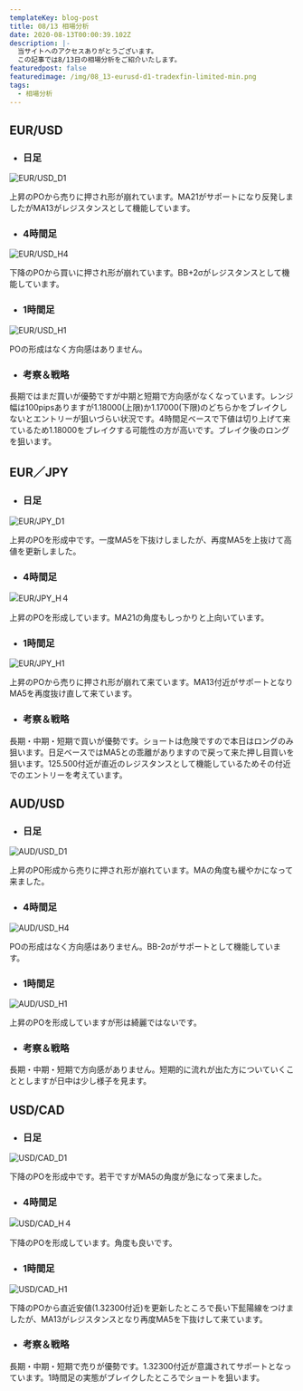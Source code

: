 ```yaml
---
templateKey: blog-post
title: 08/13 相場分析
date: 2020-08-13T00:00:39.102Z
description: |-
  当サイトへのアクセスありがとうございます。
  この記事では8/13日の相場分析をご紹介いたします。
featuredpost: false
featuredimage: /img/08_13-eurusd-d1-tradexfin-limited-min.png
tags:
  - 相場分析
---
```

## EUR/USD

* ### 日足

![EUR/USD_D1](/img/08_13-eurusd-d1-tradexfin-limited-min.png)

上昇のPOから売りに押され形が崩れています。MA21がサポートになり反発しましたがMA13がレジスタンスとして機能しています。

* ### 4時間足

![EUR/USD_H4](/img/08_13-usdcad-h4-tradexfin-limited-min.png)

下降のPOから買いに押され形が崩れています。BB+2σがレジスタンスとして機能しています。

* ### 1時間足

![EUR/USD_H1](/img/08_13-eurusd-h1-tradexfin-limited-min.png)

POの形成はなく方向感はありません。

* ### 考察＆戦略

長期ではまだ買いが優勢ですが中期と短期で方向感がなくなっています。レンジ幅は100pipsありますが1.18000(上限)か1.17000(下限)のどちらかをブレイクしないとエントリーが狙いづらい状況です。4時間足ベースで下値は切り上げて来ているため1.18000をブレイクする可能性の方が高いです。ブレイク後のロングを狙います。



## EUR／JPY

* ### 日足

![EUR/JPY_D1](/img/08_13-eurjpy-d1-tradexfin-limited-min.png)

上昇のPOを形成中です。一度MA5を下抜けしましたが、再度MA5を上抜けて高値を更新しました。

* ### 4時間足

![EUR/JPY_H４](/img/08_13-eurjpy-h4-tradexfin-limited-min.png)

上昇のPOを形成しています。MA21の角度もしっかりと上向いています。

* ### 1時間足

![EUR/JPY_H1](/img/08_13-eurjpy-h1-tradexfin-limited-min.png)

上昇のPOから売りに押され形が崩れて来ています。MA13付近がサポートとなりMA5を再度抜け直して来ています。

* ### 考察＆戦略

長期・中期・短期で買いが優勢です。ショートは危険ですので本日はロングのみ狙います。日足ベースではMA5との乖離がありますので戻って来た押し目買いを狙います。125.500付近が直近のレジスタンスとして機能しているためその付近でのエントリーを考えています。

## AUD/USD

* ### 日足

![AUD/USD_D1](/img/08_13-audusd-d1-tradexfin-limited-min.png)

上昇のPO形成から売りに押され形が崩れています。MAの角度も緩やかになって来ました。

* ### 4時間足

![AUD/USD_H4](/img/08_13-audusd-h4-tradexfin-limited-min.png)

POの形成はなく方向感はありません。BB-2σがサポートとして機能しています。

* ### 1時間足

![AUD/USD_H1](/img/08_13-audusd-h1-tradexfin-limited-min.png)

上昇のPOを形成していますが形は綺麗ではないです。

* ### 考察＆戦略

長期・中期・短期で方向感がありません。短期的に流れが出た方についていくこととしますが日中は少し様子を見ます。

## USD/CAD

* ### 日足

![USD/CAD_D1](/img/08_13-usdcad-d1-tradexfin-limited-min.png)

下降のPOを形成中です。若干ですがMA5の角度が急になって来ました。

* ### 4時間足

![USD/CAD_H４](/img/08_13-usdcad-h4-tradexfin-limited-min.png)

下降のPOを形成しています。角度も良いです。

* ### 1時間足

![USD/CAD_H1](/img/08_13-usdcad-h1-tradexfin-limited-min.png)

下降のPOから直近安値(1.32300付近)を更新したところで長い下髭陽線をつけましたが、MA13がレジスタンスとなり再度MA5を下抜けして来ています。

* ### 考察＆戦略

長期・中期・短期で売りが優勢です。1.32300付近が意識されてサポートとなっています。1時間足の実態がブレイクしたところでショートを狙います。